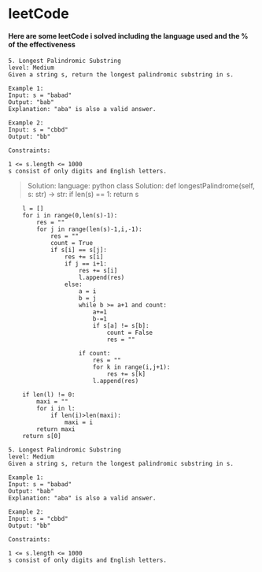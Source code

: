 # leetCode

#### Here are some leetCode i solved including the language used and the % of the effectiveness 

```
5. Longest Palindromic Substring
level: Medium
Given a string s, return the longest palindromic substring in s.

Example 1:
Input: s = "babad"
Output: "bab"
Explanation: "aba" is also a valid answer.

Example 2:
Input: s = "cbbd"
Output: "bb"

Constraints:

1 <= s.length <= 1000
s consist of only digits and English letters.
```

> Solution:
  language: python
  class Solution:
    def longestPalindrome(self, s: str) -> str:
        if len(s) == 1:
            return s

        l = []
        for i in range(0,len(s)-1):
            res = ""
            for j in range(len(s)-1,i,-1):
                res = ""
                count = True
                if s[i] == s[j]:
                    res += s[i]
                    if j == i+1:
                        res += s[i]
                        l.append(res)
                    else:
                        a = i
                        b = j
                        while b >= a+1 and count:
                            a+=1
                            b-=1
                            if s[a] != s[b]:
                                count = False
                                res = ""
                                
                        if count:
                            res = ""
                            for k in range(i,j+1):
                                res += s[k]
                            l.append(res)
            
        if len(l) != 0:
            maxi = ""
            for i in l:
                if len(i)>len(maxi):
                    maxi = i
            return maxi
        return s[0]

```
5. Longest Palindromic Substring
level: Medium
Given a string s, return the longest palindromic substring in s.

Example 1:
Input: s = "babad"
Output: "bab"
Explanation: "aba" is also a valid answer.

Example 2:
Input: s = "cbbd"
Output: "bb"

Constraints:

1 <= s.length <= 1000
s consist of only digits and English letters.
```
